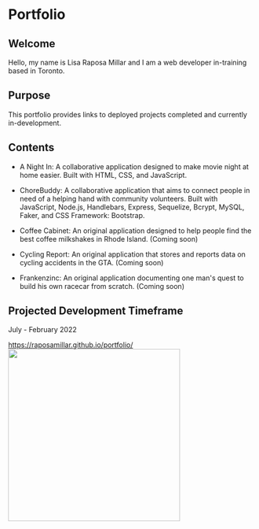 # Portfolio

## Welcome
Hello, my name is Lisa Raposa Millar and I am a web developer in-training based in Toronto.  

## Purpose 
This portfolio provides links to deployed projects completed and currently in-development.

## Contents
* A Night In: A collaborative application designed to make movie night at home easier.  Built with HTML, CSS, and JavaScript.

* ChoreBuddy: A collaborative application that aims to connect people in need of a helping hand with community volunteers.  Built with JavaScript, Node.js, Handlebars, Express, Sequelize, Bcrypt, MySQL, Faker, and CSS Framework: Bootstrap.

* Coffee Cabinet: An original application designed to help people find the best coffee milkshakes in Rhode Island. (Coming soon)

* Cycling Report: An original application that stores and reports data on cycling accidents in the GTA. (Coming soon)

* Frankenzinc: An original application documenting one man's quest to build his own racecar from scratch. (Coming soon)

## Projected Development Timeframe
July - February 2022

https://raposamillar.github.io/portfolio/ <br>
<img src="./assets/images/portfolio-screenshot.jpg" width="350" />
